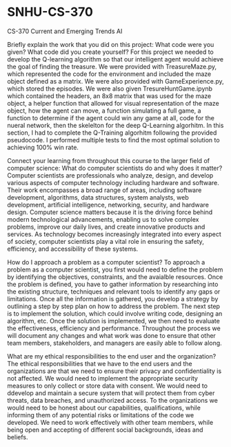# SNHU-CS-370
CS-370 Current and Emerging Trends AI

Briefly explain the work that you did on this project: What code were you given? What code did you create yourself?
For this project we needed to develop the Q-learning algorithm so that our intelligent agent would achieve the goal of finding the treasure. We were provided with TreasureMaze.py, which represented the code for the environment and included the maze object defined as a matrix. We were also provided with GameExperience.py, which stored the episodes. We were also given TresureHuntGame.ipynb which contained the headers, an 8x8 matrix that was used for the maze object, a helper function that allowed for visual representation of the maze object, how the agent can move, a function simulating a full game, a function to determine if the agent could win any game at all, code for the nueral network, then the skelelton for the deep Q-Learning algorhitm. In this section, I had to complete the Q-Training algorhitm following the provided pseudocode. I performed multiple tests to find the most optimal solution to achieving 100% win rate.

Connect your learning from throughout this course to the larger field of computer science:
What do computer scientists do and why does it matter?
Computer scientists are professionals who analyze, design, and develop various aspects of computer technology including hardware and software. Their work encompasses a broad range of areas, including software development, algorithms, data structures, system analysts, web development, artificial intelligence, networking, security, and hardware design. Computer science matters because it is the driving force behind modern technological advancements, enabling us to solve complex problems, improve our daily lives, and create innovative products and services. As technology becomes increasingly integrated into every aspect of society, computer scientists play a vital role in ensuring the safety, efficiency, and accessibility of these systems.

How do I approach a problem as a computer scientist?
To approach a problem as a computer scientist, you first would need to define the problem by identifying the objectives, constraints, and the avaialble resources. Once the problem is defined, you have to gather information by researching into the existing structure, techniques and relevant tools to identify any gaps or limitations. Once all the information is gathered, you develop a strategy by outlining a step by step plan on how to address the problem. The next step is to implement the solution, which could involve writing code, designing an algorithm, etc. Once the solution is implemented, we then need to evaluate the effectiveness, efficiency and performance. Throughout the process we will document any changes and what work was done to ensure that other team members, stakeholders, and managers are easily able to follow along. 

What are my ethical responsibilities to the end user and the organization?
The ethical responsibilities that we have to the end users and the organizations are that we need to ensure their privacy and confidentiality is not affected. We would need to implement the appropriate security measures to only collect or store data with consent. We would need to ddevelop and maintain a secure system that will protect them from cyber threats, data breaches, and unauthorized access. To the organizations we would need to be honest about our capabilities, qualifications, while informing them of any potential risks or limitations of the code we developed. We need to work effectively with other team members, while being open and accepting of different social backgrounds, ideas and beliefs. 
